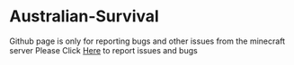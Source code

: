 # Australian-Survival
Github page is only for reporting bugs and other issues from the minecraft server
Please Click [Here](https://github.com/ItsJackWasTaken/Australian-Survival/issues) to report issues and bugs
